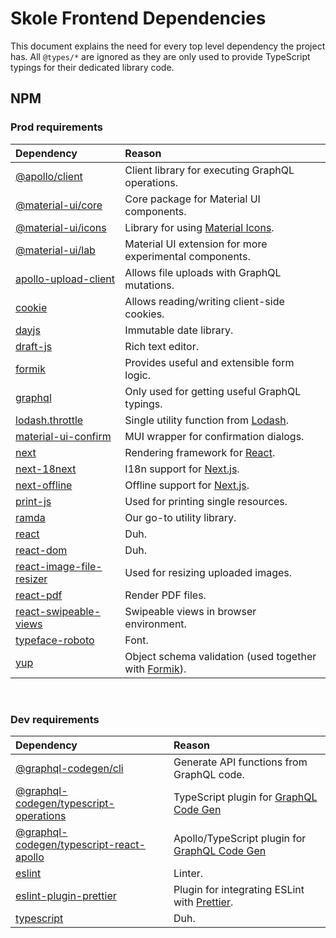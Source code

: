 # Skole Frontend Dependencies

This document explains the need for every top level dependency the project has.
All `@types/*` are ignored as they are only used to provide TypeScript typings for their dedicated library code.

## NPM

### Prod requirements

| Dependency                                                                         | Reason                                                                                        |
| :--------------------------------------------------------------------------------- | :-------------------------------------------------------------------------------------------- |
| [@apollo/client](https://www.npmjs.com/package/@apollo/client)                     | Client library for executing GraphQL operations.                                              |
| [@material-ui/core](https://www.npmjs.com/package/@material-ui/core)               | Core package for Material UI components.                                                      |
| [@material-ui/icons](https://www.npmjs.com/package/@material-ui/icons)             | Library for using [Material Icons](https://material.io/resources/icons/).                     |
| [@material-ui/lab](https://www.npmjs.com/package/@material-ui/lab)                 | Material UI extension for more experimental components.                                       |
| [apollo-upload-client](https://www.npmjs.com/package/apollo-upload-client)         | Allows file uploads with GraphQL mutations.                                                   |
| [cookie](https://www.npmjs.com/package/cookie)                                     | Allows reading/writing client-side cookies.                                                   |
| [dayjs](https://www.npmjs.com/package/days)                                        | Immutable date library.                                                                       |
| [draft-js](https://www.npmjs.com/package/draft-js)                                 | Rich text editor.                                                                             |
| [formik](https://www.npmjs.com/package/formik)                                     | Provides useful and extensible form logic.                                                    |
| [graphql](https://www.npmjs.com/package/graphql)                                   | Only used for getting useful GraphQL typings.                                                 |
| [lodash.throttle](https://www.npmjs.com/package/lodash.thorttle)                   | Single utility function from [Lodash](https://www.npmjs.com/package/lodash).                  |
| [material-ui-confirm](https://www.npmjs.com/package/material-ui-confirm)           | MUI wrapper for confirmation dialogs.                                                         |
| [next](https://www.npmjs.com/package/next)                                         | Rendering framework for [React](https://www.npmjs.com/package/react).                         |
| [next-18next](https://www.npmjs.com/package/next-18next)                           | I18n support for [Next.js](https://www.npmjs.com/package/next).                               |
| [next-offline](https://www.npmjs.com/package/next-offline)                         | Offline support for [Next.js](https://www.npmjs.com/package/next).                            |
| [print-js](https://www.npmjs.com/package/print-js)                                 | Used for printing single resources.                                                           |
| [ramda](https://www.npmjs.com/package/ramda)                                       | Our go-to utility library.                                                                    |
| [react](https://www.npmjs.com/package/react)                                       | Duh.                                                                                          |
| [react-dom](https://www.npmjs.com/package/react-dom)                               | Duh.                                                                                          |
| [react-image-file-resizer](https://www.npmjs.com/package/react-image-file-resizer) | Used for resizing uploaded images.                                                            |
| [react-pdf](https://www.npmjs.com/package/react-pdf)                               | Render PDF files.                                                                             |
| [react-swipeable-views](https://www.npmjs.com/package/react-swipeable-views)       | Swipeable views in browser environment.                                                       |
| [typeface-roboto](https://www.npmjs.com/package/typeface-roboto)                   | Font.                                                                                         |
| [yup](https://www.npmjs.com/package/yup)                                           | Object schema validation (used together with [Formik](https://www.npmjs.com/package/formik)). |

<br />

### Dev requirements

| Dependency                                                                                                         | Reason                                                                                              |
| :----------------------------------------------------------------------------------------------------------------- | :-------------------------------------------------------------------------------------------------- |
| [@graphql-codegen/cli](https://www.npmjs.com/package/@graphql-codegen/cli)                                         | Generate API functions from GraphQL code.                                                           |
| [@graphql-codegen/typescript-operations](https://www.npmjs.com/package/@graphql-codegen/typescript-operations)     | TypeScript plugin for [GraphQL Code Gen](https://www.npmjs.com/package/@graphql-codegen/cli)        |
| [@graphql-codegen/typescript-react-apollo](https://www.npmjs.com/package/@graphql-codegen/typescript-react-apollo) | Apollo/TypeScript plugin for [GraphQL Code Gen](https://www.npmjs.com/package/@graphql-codegen/cli) |
| [eslint](https://www.npmjs.com/package/eslint)                                                                     | Linter.                                                                                             |
| [eslint-plugin-prettier](https://www.npmjs.com/package/eslint-plugin-prettier)                                     | Plugin for integrating ESLint with [Prettier](https://www.npmjs.com/package/prettier).              |
| [typescript](https://www.npmjs.com/package/typescript)                                                             | Duh.                                                                                                |
